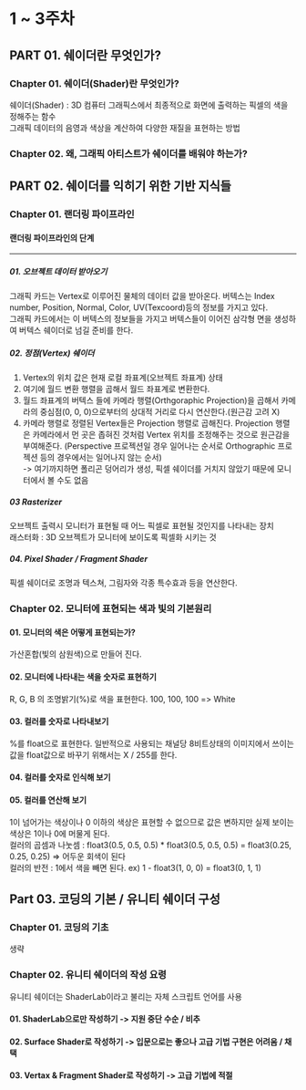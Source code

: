 # 1 ~ 3주차   

## PART 01. 쉐이더란 무엇인가?   
### Chapter 01. 쉐이더(Shader)란 무엇인가?
쉐이더(Shader) : 3D 컴퓨터 그래픽스에서 최종적으로 화면에 출력하는 픽셀의 색을 정해주는 함수   
그래픽 데이터의 음영과 색상을 계산하여 다양한 재질을 표현하는 방법   
   
### Chapter 02. 왜, 그래픽 아티스트가 쉐이더를 배워야 하는가?   
   
## PART 02. 쉐이더를 익히기 위한 기반 지식들   

### Chapter 01. 랜더링 파이프라인   

#### 랜더링 파이프라인의 단계
---------
##### 01. 오브젝트 데이터 받아오기   
그래픽 카드는 Vertex로 이루어진 물체의 데이터 값을 받아온다. 버텍스는 Index number, Position, Normal, Color, UV(Texcoord)등의 정보를 가지고 있다.   
그래픽 카드에서는 이 버텍스의 정보들을 가지고 버텍스들이 이어진 삼각형 면을 생성하여 버텍스 쉐이더로 넘길 준비를 한다.   

##### 02. 정점(Vertex) 쉐이더   
1. Vertex의 위치 값은 현재 로컬 좌표계(오브젝트 좌표계) 상태   
2. 여기에 월드 변환 행렬을 곱해서 월드 좌표계로 변환한다.   
3. 월드 좌표계의 버텍스 들에 카메라 행렬(Orthgoraphic Projection)을 곱해서 카메라의 중심점(0, 0, 0)으로부터의 상대적 거리로 다시 연산한다.(원근감 고려 X)
4. 카메라 행렬로 정렬된 Vertex들은 Projection 행렬로 곱해진다. Projection 행렬은 카메라에서 먼 곳은 좁혀진 것처럼 Vertex 위치를 조정해주는 것으로 원근감을 부여해준다.
(Perspective 프로젝션일 경우 일어나는 순서로 Orthographic 프로젝션 등의 경우에서는 일어나지 않는 순서)   
-> 여기까지하면 폴리곤 덩어리가 생성, 픽셀 쉐이더를 거치지 않았기 때문에 모니터에서 볼 수도 없음

##### 03 Rasterizer   
오브젝트 출력시 모니터가 표현될 때 어느 픽셀로 표현될 것인지를 나타내는 장치   
래스터화 : 3D 오브젝트가 모니터에 보이도록 픽셀화 시키는 것

##### 04. Pixel Shader / Fragment Shader   
픽셀 쉐이더로 조명과 텍스쳐, 그림자와 각종 특수효과 등을 연산한다.

### Chapter 02. 모니터에 표현되는 색과 빛의 기본원리   
#### 01. 모니터의 색은 어떻게 표현되는가?   
가산혼합(빛의 삼원색)으로 만들어 진다.   
#### 02. 모니터에 나타내는 색을 숫자로 표현하기   
R, G, B 의 조명밝기(%)로 색을 표현한다. 100, 100, 100 => White   
#### 03. 컬러를 숫자로 나타내보기   
%를 float으로 표현한다. 일반적으로 사용되는 채널당 8비트상태의 이미지에서 쓰이는 값을 float값으로 바꾸기 위해서는 X / 255를 한다.

#### 04. 컬러를 숫자로 인식해 보기   
   
#### 05. 컬러를 연산해 보기   
1이 넘어가는 색상이나 0 이하의 색상은 표현할 수 없으므로 값은 변하지만 실제 보이는 색상은 1이나 0에 머물게 된다.   
컬러의 곱셈과 나눗셈 : float3(0.5, 0.5, 0.5) * float3(0.5, 0.5, 0.5) = float3(0.25, 0.25, 0.25) => 어두운 회색이 된다   
컬러의 반전 : 1에서 색을 빼면 된다. ex) 1 - float3(1, 0, 0) = float3(0, 1, 1)   

## Part 03. 코딩의 기본 / 유니티 쉐이더 구성   
### Chapter 01. 코딩의 기초   
생략   
### Chapter 02. 유니티 쉐이더의 작성 요령   
유니티 쉐이더는 ShaderLab이라고 불리는 자체 스크립트 언어를 사용   

#### 01. ShaderLab으로만 작성하기 -> 지원 중단 수순 / 비추   

#### 02. Surface Shader로 작성하기 -> 입문으로는 좋으나 고급 기법 구현은 어려움 / 채택

#### 03. Vertax & Fragment Shader로 작성하기 -> 고급 기법에 적절
